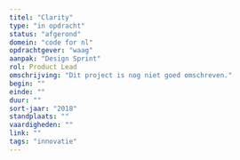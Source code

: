 ```yaml
---
titel: "Clarity"
type: "in opdracht"
status: "afgerond"
domein: "code for nl"
opdrachtgever: "waag"
aanpak: "Design Sprint"
rol: Product Lead
omschrijving: "Dit project is nog niet goed omschreven."
begin: ""
einde: ""
duur: ""
sort-jaar: "2018"
standplaats: ""
vaardigheden: ""
link: ""
tags: "innovatie"
---
```

